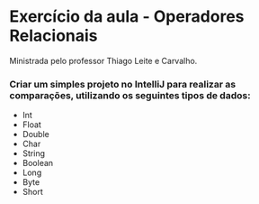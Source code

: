 # Exercício da aula - Operadores Relacionais
Ministrada pelo professor Thiago Leite e Carvalho.

### Criar um simples projeto no IntelliJ para realizar as comparações, utilizando os seguintes tipos de dados:

 - Int
 - Float
 - Double
 - Char 
 - String
 - Boolean
 - Long
 - Byte
 - Short
